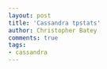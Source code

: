 ```yaml
---
layout: post
title: 'Cassandra tpstats'
author: Christopher Batey
comments: true
tags:
- cassandra
---
```




